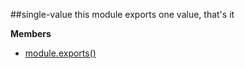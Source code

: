 <a name="module_single-value"></a>
##single-value
this module exports one value, that's it

**Members**

* [module.exports()](#module_single-value)

